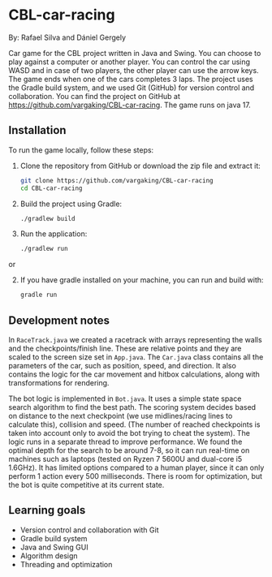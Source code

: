 # CBL-car-racing
By: Rafael Silva and Dániel Gergely


Car game for the CBL project written in Java and Swing. You can choose to play against a computer or another player.
You can control the car using WASD and in case of two players, the other player can use the arrow keys. The game ends when one of the
cars completes 3 laps. The project uses the Gradle build system, and we used Git (GitHub) for version control and collaboration.
You can find the project on GitHub at https://github.com/vargaking/CBL-car-racing. The game runs on java 17.

## Installation
To run the game locally, follow these steps:

1. Clone the repository from GitHub or download the zip file and extract it:
    ```sh
    git clone https://github.com/vargaking/CBL-car-racing
    cd CBL-car-racing
    ```

2. Build the project using Gradle:
    ```sh
    ./gradlew build
    ```

3. Run the application:
    ```sh
    ./gradlew run
    ```

or

2. If you have gradle installed on your machine, you can run and build with:
    ```sh
    gradle run
    ```

## Development notes
In `RaceTrack.java` we created a racetrack with arrays representing the walls and the checkpoints/finish line.
These are relative points and they are scaled to the screen size set in `App.java`. The `Car.java` class
contains all the parameters of the car, such as position, speed, and direction. It also contains the logic
for the car movement and hitbox calculations, along with transformations for rendering.

The bot logic is implemented in `Bot.java`. It uses a simple state space search algorithm to find the best
path. The scoring system decides based on distance to the next checkpoint (we use midlines/racing lines to calculate this),
collision and speed.
(The number of reached checkpoints is taken into account only to avoid the bot trying to cheat the system).
The logic runs in a separate thread to improve performance. We found the optimal
depth for the search to be around 7-8, so it can run real-time on machines such
as laptops (tested on Ryzen 7 5600U and dual-core i5 1.6GHz).
It has limited options compared to a human player, since it can only perform 1 action every 500 milliseconds.
There is room for optimization, but the bot is quite competitive at its current state.

## Learning goals
- Version control and collaboration with Git
- Gradle build system
- Java and Swing GUI
- Algorithm design 
- Threading and optimization